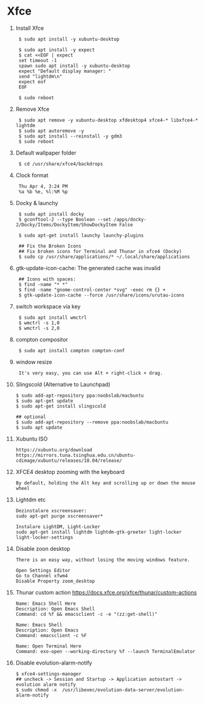 Xfce
====

1. Install Xfce

        $ sudo apt install -y xubuntu-desktop

        $ sudo apt install -y expect
        $ cat <<EOF | expect
        set timeout -1
        spawn sudo apt install -y xubuntu-desktop
        expect "Default display manager: "
        send "lightdm\n"
        expect eof
        EOF

        $ sudo reboot

2. Remove Xfce

        $ sudo apt remove -y xubuntu-desktop xfdesktop4 xfce4-* libxfce4-* lightdm
        $ sudo apt autoremove -y
        $ sudo apt install --reinstall -y gdm3
        $ sudo reboot

3. Default wallpaper folder

        $ cd /usr/share/xfce4/backdrops

4. Clock format

        Thu Apr 4, 3:24 PM
        %a %b %e, %l:%M %p

5. Docky & launchy

        $ sudo apt install docky
        $ gconftool-2 --type Boolean --set /apps/docky-2/Docky/Items/DockyItem/ShowDockyItem False

        $ sudo apt-get install launchy launchy-plugins

        ## Fix the Broken Icons
        ## Fix broken icons for Terminal and Thunar in xfce4 (Docky)
        $ sudo cp /usr/share/applications/* ~/.local/share/applications


6. gtk-update-icon-cache: The generated cache was invalid

        ## Icons with spaces:
        $ find -name "* *"
        $ find -name "gnome-control-center *svg" -exec rm {} +
        $ gtk-update-icon-cache --force /usr/share/icons/urutau-icons

7. switch workspace via key


        $ sudo apt install wmctrl
        $ wmctrl -s 1,0
        $ wmctrl -s 2,0

8. compton compositor

        $ sudo apt install compton compton-conf

9. window resize

        It's very easy, you can use Alt + right-click + drag.

10. Slingscold (Alternative to Launchpad)

        $ sudo add-apt-repository ppa:noobslab/macbuntu
        $ sudo apt-get update
        $ sudo apt-get install slingscold

        ## optional
        $ sudo add-apt-repository --remove ppa:noobslab/macbuntu
        $ sudo apt update

11. Xubuntu ISO

        https://xubuntu.org/download
        https://mirrors.tuna.tsinghua.edu.cn/ubuntu-cdimage/xubuntu/releases/18.04/release/

12. XFCE4 desktop zooming with the keyboard

        By default, holding the Alt key and scrolling up or down the mouse wheel


13. Lightdm etc

        Dezinstalare xscreensaver:
        sudo apt-get purge xscreensaver*

        Instalare LightDM, Light-Locker
        sudo apt-get install lightdm lightdm-gtk-greeter light-locker light-locker-settings

14. Disable zoon desktop

        There is an easy way, without losing the moving windows feature.

        Open Settings Editor
        Go to Channel xfwm4
        Disable Property zoom_desktop

15. Thunar custom action
    https://docs.xfce.org/xfce/thunar/custom-actions

        Name: Emacs Shell Here
        Description: Open Emacs Shell
        Command: cd %f && emacsclient -c -e "(zz:get-shell)"

        Name: Emacs Shell
        Description: Open Emacs
        Command: emacsclient -c %F

        Name: Open Terminal Here
        Command: exo-open --working-directory %f --launch TerminalEmulator

16. Disable evolution-alarm-notify

        $ xfce4-settings-manager
        ## uncheck -> Session and Startup -> Application autostart -> evolution alarm notify
        $ sudo chmod -x  /usr/libexec/evolution-data-server/evolution-alarm-notify
